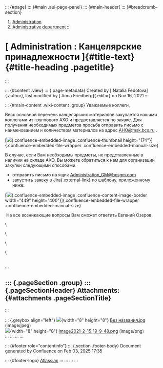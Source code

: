 ::: {#page}
::: {#main .aui-page-panel}
::: {#main-header}
::: {#breadcrumb-section}
1.  [Administration](index.html)
2.  [Administrative
    department](Administrative-department_722534410.html)
:::

[ Administration : Канцелярские принадлежности ]{#title-text} {#title-heading .pagetitle}
=============================================================
:::

::: {#content .view}
::: {.page-metadata}
Created by [ Natalia Fedotova]{.author}, last modified by [ Anna
Friedberg]{.editor} on Nov 16, 2021
:::

::: {#main-content .wiki-content .group}
Уважаемые коллеги, 

Весь основной перечень канцелярских материалов закупается нашими
коллегами из группового АХО и предоставляется по заявке. Для получения
необходимых предметов просьба отправить письмо с наименованием и
количеством материалов на адрес <AHO@msk.bcs.ru> .

[![](attachments/726302798/727023629.jpg){.confluence-embedded-image
.confluence-thumbnail height="174"}]{.confluence-embedded-file-wrapper
.confluence-embedded-manual-size}

В случае, если Вам необходимы предметы, не представленные в наличии на
складе АХО, Вы можете обратиться к нам для организации закупки
следующими способами: 

-   отправить письмо на ящик <Administration_GM@bcsgm.com>
-   запустить [заявку в
    Jira](http://jira/secure/CreateIssue.jspa?pid=16200&issuetype=3){.external-link}
    по шаблону, приложенному ниже:

[![](attachments/726302798/731938890.png){.confluence-embedded-image
.confluence-content-image-border width="449"
height="400"}]{.confluence-embedded-file-wrapper
.confluence-embedded-manual-size}

 На все возникающие вопросы Вам сможет ответить Евгений Озеров. 

\

\

\

\

\
:::

::: {.pageSection .group}
::: {.pageSectionHeader}
Attachments: {#attachments .pageSectionTitle}
------------
:::

::: {.greybox align="left"}
![](images/icons/bullet_blue.gif){width="8" height="8"} [Без
названия.jpg](attachments/726302798/727023629.jpg) (image/jpeg)\
![](images/icons/bullet_blue.gif){width="8" height="8"}
[image2021-2-15\_19-9-48.png](attachments/726302798/731938890.png)
(image/png)\
:::
:::
:::
:::

::: {#footer role="contentinfo"}
::: {.section .footer-body}
Document generated by Confluence on Feb 03, 2025 17:35

::: {#footer-logo}
[Atlassian](http://www.atlassian.com/)
:::
:::
:::
:::
